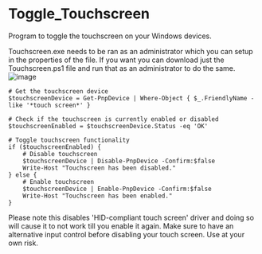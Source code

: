 # Toggle_Touchscreen
Program to toggle the touchscreen on your Windows devices. 

Touchscreen.exe needs to be ran as an administrator which you can setup in the properties of the file. If you want you can download just the Touchscreen.ps1 file and run that as an administrator to do the same. 
![image](https://github.com/djware/Toggle_Touchscreen/assets/85318457/e0db6926-6aab-40c1-b3cf-f1c09912109e)

```
# Get the touchscreen device
$touchscreenDevice = Get-PnpDevice | Where-Object { $_.FriendlyName -like '*touch screen*' }

# Check if the touchscreen is currently enabled or disabled
$touchscreenEnabled = $touchscreenDevice.Status -eq 'OK'

# Toggle touchscreen functionality
if ($touchscreenEnabled) {
    # Disable touchscreen
    $touchscreenDevice | Disable-PnpDevice -Confirm:$false
    Write-Host "Touchscreen has been disabled."
} else {
    # Enable touchscreen
    $touchscreenDevice | Enable-PnpDevice -Confirm:$false
    Write-Host "Touchscreen has been enabled."
}
```
Please note this disables 'HID-compliant touch screen' driver and doing so will cause it to not work till you enable it again. Make sure to have an alternative input control before disabling your touch screen. Use at your own risk. 
